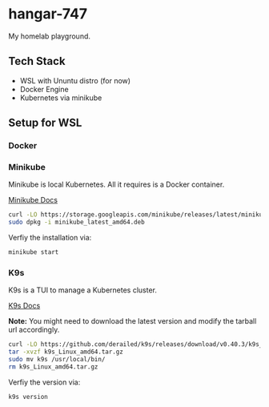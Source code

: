 # hangar-747

My homelab playground.

## Tech Stack

- WSL with Ununtu distro (for now)
- Docker Engine
- Kubernetes via minikube

## Setup for WSL

### Docker

### Minikube

Minikube is local Kubernetes. All it requires is a Docker container.

[Minikube Docs](https://minikube.sigs.k8s.io/docs/start/?arch=%2Flinux%2Fx86-64%2Fstable%2Fbinary+download)

```bash
curl -LO https://storage.googleapis.com/minikube/releases/latest/minikube_latest_amd64.deb
sudo dpkg -i minikube_latest_amd64.deb
```

Verfiy the installation via:

```bash
minikube start
```

### K9s

K9s is a TUI to manage a Kubernetes cluster.

[K9s Docs](https://k9scli.io/)

**Note:** You might need to download the latest version and modify the tarball url accordingly.

```bash
curl -LO https://github.com/derailed/k9s/releases/download/v0.40.3/k9s_Linux_amd64.tar.gz
tar -xvzf k9s_Linux_amd64.tar.gz
sudo mv k9s /usr/local/bin/
rm k9s_Linux_amd64.tar.gz
```

Verfiy the version via:

```bash
k9s version
```
